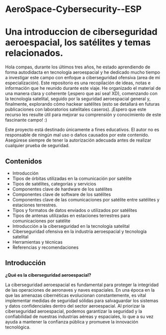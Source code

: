 # AeroSpace-Cybersecurity--ESP

# Una introduccion de ciberseguridad aeroespacial, los satélites y temas relacionados.

Hola compas, durante los últimos tres años, he estado aprendiendo de forma autodidacta en tecnología aeroespacial y he dedicado mucho tiempo a investigar este campo con enfoque a ciberseguridad ofensiva (area de mi especialización). Este repositorio es una recopilación de ideas, notas e información que he reunido durante este viaje. He organizado el material de una manera clara y coherente (¡espero que así sea! XD), comenzando con la tecnología satelital, seguido por la seguridad aeroespacial general y, finalmente, explorando cómo hackear satélites (esto se detallará en futuras publicaciones con laboratorios satelitales caseros). ¡Espero que este recurso les resulte útil para mejorar su comprensión y conocimiento de este fascinante campo! :)

Este proyecto está destinado únicamente a fines educativos. El autor no es responsable de ningún mal uso o daños causados por este contenido. Asegúrese siempre de tener la autorización adecuada antes de realizar cualquier prueba de seguridad.

## Contenidos

- Introducción
- Tipos de órbitas utilizadas en la comunicación por satélite
- Tipos de satélites, categorías y servicios
- Componentes clave de hardware de los satélites
- Componentes clave de software de los satélites
- Componentes clave de las comunicaciones por satélite entre satélites y estaciones terrestres.
- Tipos y formatos de datos enviados o utilizados por satélites
- Tipos de antenas utilizadas en estaciones terrestres para comunicaciones por satélite
- Introducción a la ciberseguridad en la tecnología satelital
- Ciberseguridad ofensiva en la industria aeroespacial y tecnología satelital
- Herramientas y técnicas
- Referencias y recomendaciones

## Introducción

**¿Qué es la ciberseguridad aeroespacial?**

La ciberseguridad aeroespacial es fundamental para proteger la integridad de las operaciones de aeronaves y naves espaciales. En una época en la que las amenazas cibernéticas evolucionan constantemente, es vital implementar medidas de seguridad sólidas para salvaguardar los sistemas y datos confidenciales dentro del sector aeroespacial. Al priorizar la ciberseguridad aeroespacial, podemos garantizar la seguridad y la confiabilidad de nuestras industrias aéreas y espaciales, lo que a su vez ayuda a mantener la confianza pública y promueve la innovación tecnológica.
